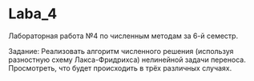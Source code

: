 # Laba_4
Лабораторная работа №4 по численным методам за 6-й семестр.

Задание: Реализовать алгоритм численного решения (используя разностную схему Лакса-Фридрихса) нелинейной задачи переноса. Просмотреть, что будет происходить в трёх различных случаях.
